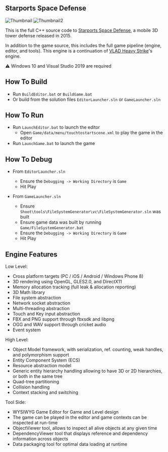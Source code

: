 ## Starports Space Defense

![Thumbnail](https://franticsoftware.com/projects/starports/4.jpg)
![Thumbnail2](https://franticsoftware.com/projects/starports/3.jpg)

This is the full C++ source code to <a href="https://franticsoftware.com/#/starports">Starports Space Defense</a>, a mobile 3D tower defense released in 2015.

In addition to the game source, this includes the full game pipeline (engine, editor, and tools). 
This engine is a continuation of <a href="https://franticsoftware.com/#/vlad">VLAD Heavy Strike</a>'s engine.

:warning: Windows 10 and Visual Studio 2019 are required

## How To Build

* Run `BuildEditor.bat` or `BuildGame.bat`
* Or build from the solution files `EditorLauncher.sln` or `GameLauncher.sln`  

## How To Run
* Run `LaunchEditor.bat` to launch the editor
  * Open `Game/data/menu/touchtostartscene.xml` to play the game in the editor
* Run `LaunchGame.bat` to launch the game
  
## How To Debug
* From `EditorLauncher.sln`
  * Ensure the `Debugging -> Working Directory` is `Game`
  * Hit Play
  
* From `GameLauncher.sln`
  * Ensure `Shoot\tools\FileSystemGenerator\vc\FileSystemGenerator.sln` was built
  * Ensure game data was built by running `Game/FileSystemGenerator.bat`
  * Ensure the `Debugging -> Working Directory` is `Game`
  * Hit Play

## Engine Features

Low Level:

+ Cross platform targets (PC / iOS / Android / Windows Phone 8)<br>
+ 3D rendering using OpenGL, GLES2.0, and DirectX11<br>
+ Memory allocation tracking (full leak & allocation reporting)<br>
+ 3D Math library<br>
+ File system abstraction<br>
+ Network socket abstraction<br>
+ Multi-threading abstraction<br>
+ Touch and Key input abstraction<br>
+ FBX and PNG support through fbxsdk and libpng<br>
+ OGG and WAV support through cricket audio<br>
+ Event system<br>

High Level:

+ Object Model framework, with serialization, ref. counting, weak handles, and polymorphism support<br>
+ Entity Component System (ECS)<br>
+ Resource abstraction model
+ Generic entity hierarchy handling allowing to have 3D or 2D hierarchies, or both in the same tree<br>
+ Quad-tree partitioning<br>
+ Collision handling<br>
+ Context stacking and switching<br>

Tool Side:
+ WYSIWYG Game Editor for Game and Level design<br>
+ The game can be played in the editor and game contexts can be inspected at run-time<br>
+ ObjectViewer tool, allows to inspect all alive objects at any given time<br>
+ DependencyViewer tool that displays reference and dependency information across objects<br>
+ Data packaging tool for optimal data loading at runtime<br>

